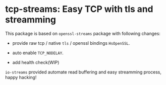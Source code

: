 tcp-streams: Easy TCP with tls and streamming
=============================================

This package is based on `openssl-streams` package with following changes:

+ provide raw tcp / native `tls` / openssl bindings `HsOpenSSL`.

+ auto enable `TCP_NODELAY`.

+ add health check(WIP)

`io-streams` provided automate read buffering and easy streamming process, happy hacking!
